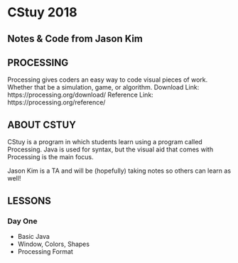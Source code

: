 # CStuy 2018
## Notes & Code from Jason Kim

## PROCESSING
<p>
Processing gives coders an easy way to code visual pieces of work. Whether that be a simulation, game, or algorithm.
Download Link: https://processing.org/download/ 
Reference Link: https://processing.org/reference/
</p>

## ABOUT CSTUY
<p>
CStuy is a program in which students learn using a program called Processing. Java is used for syntax, but the visual aid that comes with Processing is the main focus.
</p>
<p>
Jason Kim is a TA and will be (hopefully) taking notes so others can learn as well!
</p>

## LESSONS
### Day One
- Basic Java
- Window, Colors, Shapes
- Processing Format
